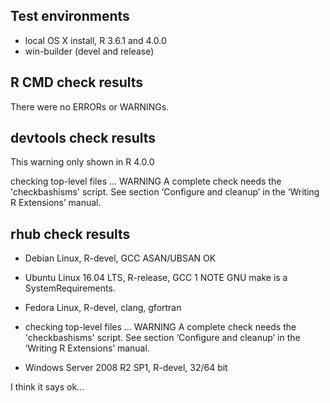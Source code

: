 ## Test environments

* local OS X install, R 3.6.1 and 4.0.0
* win-builder (devel and release)

## R CMD check results

There were no ERRORs or WARNINGs. 

## devtools check results

This warning only shown in R 4.0.0

checking top-level files ... WARNING
  A complete check needs the 'checkbashisms' script.
  See section ‘Configure and cleanup’ in the ‘Writing R Extensions’
  manual.

## rhub check results

- Debian Linux, R-devel, GCC ASAN/UBSAN OK

- Ubuntu Linux 16.04 LTS, R-release, GCC 1 NOTE
GNU make is a SystemRequirements.

- Fedora Linux, R-devel, clang, gfortran
* checking top-level files ... WARNING
A complete check needs the 'checkbashisms' script.
See section ‘Configure and cleanup’ in the ‘Writing R Extensions’
manual.

- Windows Server 2008 R2 SP1, R-devel, 32/64 bit

I think it says ok...

